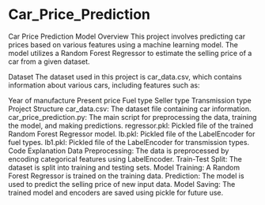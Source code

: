 # Car_Price_Prediction
Car Price Prediction Model
Overview
This project involves predicting car prices based on various features using a machine learning model. The model utilizes a Random Forest Regressor to estimate the selling price of a car from a given dataset.

Dataset
The dataset used in this project is car_data.csv, which contains information about various cars, including features such as:

Year of manufacture
Present price
Fuel type
Seller type
Transmission type
Project Structure
car_data.csv: The dataset file containing car information.
car_price_prediction.py: The main script for preprocessing the data, training the model, and making predictions.
regressor.pkl: Pickled file of the trained Random Forest Regressor model.
lb.pkl: Pickled file of the LabelEncoder for fuel types.
lb1.pkl: Pickled file of the LabelEncoder for transmission types.
Code Explanation
Data Preprocessing: The data is preprocessed by encoding categorical features using LabelEncoder.
Train-Test Split: The dataset is split into training and testing sets.
Model Training: A Random Forest Regressor is trained on the training data.
Prediction: The model is used to predict the selling price of new input data.
Model Saving: The trained model and encoders are saved using pickle for future use.

